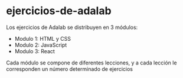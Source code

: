 # ejercicios-de-adalab

Los ejercicios de Adalab se distribuyen en 3 módulos:

* Modulo 1: HTML y CSS
* Modulo 2: JavaScript
* Modulo 3: React

Cada módulo se compone de diferentes lecciones, y a cada lección le corresponden un número determinado de ejercicios
